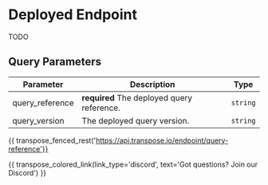 # Deployed Endpoint

TODO

## Query Parameters
| Parameter     | Description                                                                          | Type     | 
|---------------|--------------------------------------------------------------------------------------|----------|
| query_reference      | **required** The deployed query reference. | `string` | 
| query_version | The deployed query version.     | `string` | 

{{ transpose_fenced_rest('https://api.transpose.io/endpoint/query-reference'}}

{{ transpose_colored_link(link_type='discord', text='Got questions?  Join our Discord') }}
